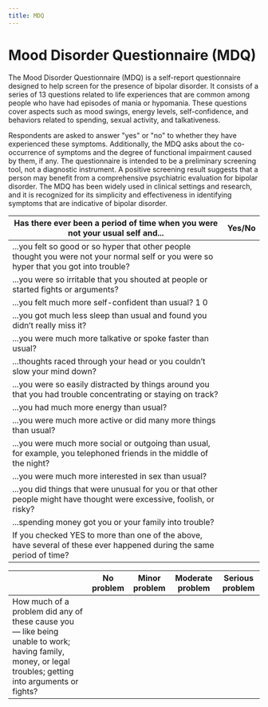 ```yaml
---
title: MDQ
---
```


# Mood Disorder Questionnaire (MDQ)


The Mood Disorder Questionnaire (MDQ) is a self-report questionnaire designed to help screen for the presence of bipolar disorder. It consists of a series of 13 questions related to life experiences that are common among people who have had episodes of mania or hypomania. These questions cover aspects such as mood swings, energy levels, self-confidence, and behaviors related to spending, sexual activity, and talkativeness. 

Respondents are asked to answer "yes" or "no" to whether they have experienced these symptoms. Additionally, the MDQ asks about the co-occurrence of symptoms and the degree of functional impairment caused by them, if any. The questionnaire is intended to be a preliminary screening tool, not a diagnostic instrument. A positive screening result suggests that a person may benefit from a comprehensive psychiatric evaluation for bipolar disorder. The MDQ has been widely used in clinical settings and research, and it is recognized for its simplicity and effectiveness in identifying symptoms that are indicative of bipolar disorder.


| Has there ever been a period of time when you were not your usual self and...                                                           	| Yes/No 	|
|-----------------------------------------------------------------------------------------------------------------------------------------	|--------	|
| ...you felt so good or so hyper that other people thought you were not your normal self or you were so hyper that you got into trouble? 	|        	|
| ...you were so irritable that you shouted at people or started fights or arguments?                                                     	|        	|
| ...you felt much more self-confident than usual? 1 0                                                                                    	|        	|
| ...you got much less sleep than usual and found you didn’t really miss it?                                                              	|        	|
| ...you were much more talkative or spoke faster than usual?                                                                             	|        	|
| ...thoughts raced through your head or you couldn’t slow your mind down?                                                                	|        	|
| ...you were so easily distracted by things around you that you had trouble concentrating or staying on track?                           	|        	|
| ...you had much more energy than usual?                                                                                                 	|        	|
| ...you were much more active or did many more things than usual?                                                                        	|        	|
| ...you were much more social or outgoing than usual, for example, you telephoned friends in the middle of the night?                    	|        	|
| ...you were much more interested in sex than usual?                                                                                     	|        	|
| ...you did things that were unusual for you or that other people might have thought were excessive, foolish, or risky?                  	|        	|
| ...spending money got you or your family into trouble?                                                                                  	|        	|
| If you checked YES to more than one of the above, have several of these ever happened during the same period of time?                   	|        	|


|                                                                                                                                                          	| No problem 	| Minor problem 	| Moderate problem 	| Serious problem 	|
|----------------------------------------------------------------------------------------------------------------------------------------------------------	|------------	|---------------	|------------------	|-----------------	|
| How much of a problem did any of these cause you — like being unable to work; having family, money, or legal troubles; getting into arguments or fights? 	|            	|               	|                  	|                 	|